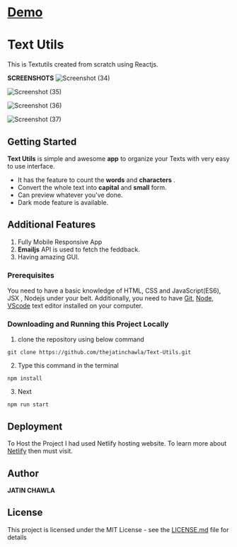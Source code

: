 # [Demo](https://dreamy-daffodil-9fe7b9.netlify.app/)


# Text Utils

This is Textutils created from scratch using Reactjs.

**SCREENSHOTS**
![Screenshot (34)](https://user-images.githubusercontent.com/106448198/192109001-45eaa30a-3ba1-49b3-b74f-4ec870f72e2e.png)

![Screenshot (35)](https://user-images.githubusercontent.com/106448198/192109005-2f75e5b7-f973-47bf-8189-7bf7833ebae8.png)

![Screenshot (36)](https://user-images.githubusercontent.com/106448198/192109008-9fc8f0e9-d39e-4475-8614-35441b33242e.png)

![Screenshot (37)](https://user-images.githubusercontent.com/106448198/192109018-8e2b8c0d-0454-4576-a959-24daa72c133e.png)

## Getting Started

**Text Utils** is simple and awesome **app** to organize your Texts with very easy to use interface. 

- It has the feature to count the **words** and **characters** .
- Convert the whole text into **capital** and **small** form.
- Can preview whatever you've done.
- Dark mode feature is available.

## Additional Features

1. Fully Mobile Responsive App
2. **Emailjs** API is used to fetch the feddback.
3. Having amazing GUI.

### Prerequisites

You need to have a basic knowledge of HTML, CSS and JavaScript(ES6), JSX , Nodejs under your belt. Additionally, you need to have [Git](https://gist.github.com/derhuerst/1b15ff4652a867391f03), [Node](https://nodejs.org/en/), [VScode](https://code.visualstudio.com/download) text editor installed on your computer.

### Downloading and Running this Project Locally
1. clone the repository using below command
```
git clone https://github.com/thejatinchawla/Text-Utils.git
```
2. Type this command in the terminal
```
npm install
```
3. Next
```
npm run start
```

## Deployment

To Host the Project I had used Netlify hosting website. To learn more about [Netlify](https://www.netlify.com/) then must visit.

## Author

**JATIN CHAWLA**

## License

This project is licensed under the MIT License - see the [LICENSE.md](LICENSE.md) file for details
